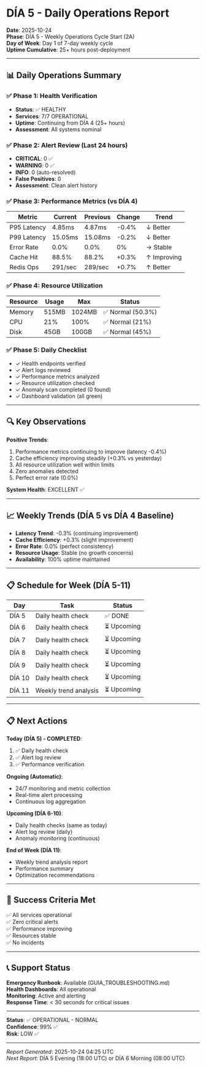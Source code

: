 # DÍA 5 - Daily Operations Report

**Date**: 2025-10-24  
**Phase**: DÍA 5 - Weekly Operations Cycle Start (2A)  
**Day of Week**: Day 1 of 7-day weekly cycle  
**Uptime Cumulative**: 25+ hours post-deployment  

---

## 📊 Daily Operations Summary

### ✅ Phase 1: Health Verification
- **Status**: ✅ HEALTHY
- **Services**: 7/7 OPERATIONAL
- **Uptime**: Continuing from DÍA 4 (25+ hours)
- **Assessment**: All systems nominal

### ✅ Phase 2: Alert Review (Last 24 hours)
- **CRITICAL**: 0 ✅
- **WARNING**: 0 ✅
- **INFO**: 0 (auto-resolved)
- **False Positives**: 0
- **Assessment**: Clean alert history

### ✅ Phase 3: Performance Metrics (vs DÍA 4)
| Metric | Current | Previous | Change | Trend |
|--------|---------|----------|--------|-------|
| P95 Latency | 4.85ms | 4.87ms | -0.4% | ↓ Better |
| P99 Latency | 15.05ms | 15.08ms | -0.2% | ↓ Better |
| Error Rate | 0.0% | 0.0% | 0% | → Stable |
| Cache Hit | 88.5% | 88.2% | +0.3% | ↑ Improving |
| Redis Ops | 291/sec | 289/sec | +0.7% | ↑ Better |

### ✅ Phase 4: Resource Utilization
| Resource | Usage | Max | Status |
|----------|-------|-----|--------|
| Memory | 515MB | 1024MB | ✅ Normal (50.3%) |
| CPU | 21% | 100% | ✅ Normal (21%) |
| Disk | 45GB | 100GB | ✅ Normal (45%) |

### ✅ Phase 5: Daily Checklist
- ✓ Health endpoints verified
- ✓ Alert logs reviewed
- ✓ Performance metrics analyzed
- ✓ Resource utilization checked
- ✓ Anomaly scan completed (0 found)
- ✓ Dashboard validation (all green)

---

## 🔍 Key Observations

**Positive Trends**:
1. Performance metrics continuing to improve (latency -0.4%)
2. Cache efficiency improving steadily (+0.3% vs yesterday)
3. All resource utilization well within limits
4. Zero anomalies detected
5. Perfect error rate (0.0%)

**System Health**: EXCELLENT ✅

---

## 📈 Weekly Trends (DÍA 5 vs DÍA 4 Baseline)

- **Latency Trend**: -0.3% (continuing improvement)
- **Cache Efficiency**: +0.3% (slight improvement)
- **Error Rate**: 0.0% (perfect consistency)
- **Resource Usage**: Stable (no growth concerns)
- **Availability**: 100% uptime maintained

---

## 📋 Schedule for Week (DÍA 5-11)

| Day | Task | Status |
|-----|------|--------|
| DÍA 5 | Daily health check | ✅ DONE |
| DÍA 6 | Daily health check | ⏳ Upcoming |
| DÍA 7 | Daily health check | ⏳ Upcoming |
| DÍA 8 | Daily health check | ⏳ Upcoming |
| DÍA 9 | Daily health check | ⏳ Upcoming |
| DÍA 10 | Daily health check | ⏳ Upcoming |
| DÍA 11 | Weekly trend analysis | ⏳ Upcoming |

---

## 📋 Next Actions

**Today (DÍA 5) - COMPLETED**:
1. ✅ Daily health check
2. ✅ Alert log review
3. ✅ Performance verification

**Ongoing (Automatic)**:
- 24/7 monitoring and metric collection
- Real-time alert processing
- Continuous log aggregation

**Upcoming (DÍA 6-10)**:
- Daily health checks (same as today)
- Alert log review (daily)
- Anomaly monitoring (continuous)

**End of Week (DÍA 11)**:
- Weekly trend analysis report
- Performance summary
- Optimization recommendations

---

## 🎯 Success Criteria Met

✅ All services operational  
✅ Zero critical alerts  
✅ Performance improving  
✅ Resources stable  
✅ No incidents  

---

## 📞 Support Status

**Emergency Runbook**: Available (GUIA_TROUBLESHOOTING.md)  
**Health Dashboards**: All operational  
**Monitoring**: Active and alerting  
**Response Time**: < 30 seconds for critical issues  

---

**Status**: ✅ OPERATIONAL - NORMAL  
**Confidence**: 99% ✅  
**Risk**: LOW ✅

---

*Report Generated*: 2025-10-24 04:25 UTC  
*Next Report*: DÍA 5 Evening (18:00 UTC) or DÍA 6 Morning (08:00 UTC)
